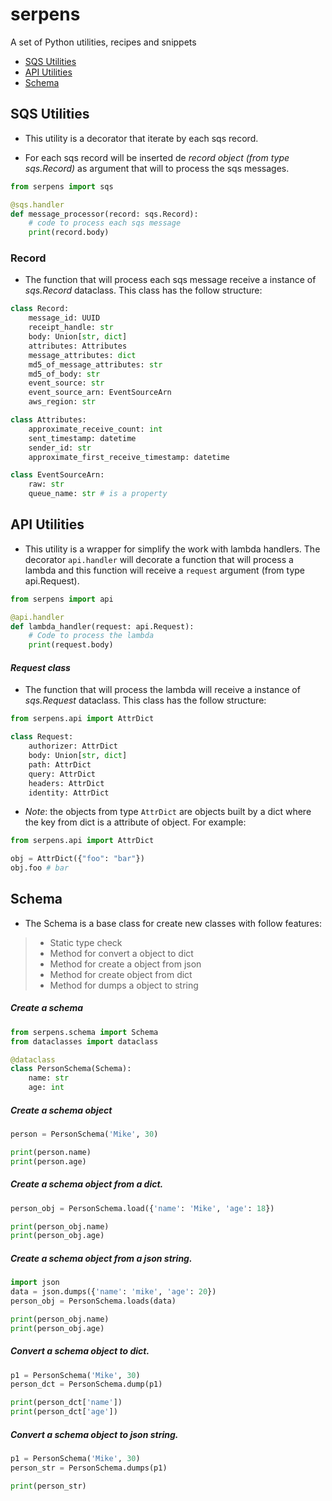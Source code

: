 # serpens

A set of Python utilities, recipes and snippets

- [SQS Utilities](#sqs-utilities)
- [API Utilities](#api-utilities)
- [Schema](#schema)

## SQS Utilities

- This utility is a decorator that iterate by each sqs record.

- For each sqs record will be inserted de *record object (from type sqs.Record)* as  argument that will to process the sqs messages.


```python
from serpens import sqs

@sqs.handler
def message_processor(record: sqs.Record):
    # code to process each sqs message
    print(record.body)
```

### Record

- The function that will process each sqs message receive a instance of *sqs.Record* dataclass. This class has the follow structure:

```python
class Record:
    message_id: UUID
    receipt_handle: str
    body: Union[str, dict]
    attributes: Attributes
    message_attributes: dict
    md5_of_message_attributes: str
    md5_of_body: str
    event_source: str
    event_source_arn: EventSourceArn
    aws_region: str

class Attributes:
    approximate_receive_count: int
    sent_timestamp: datetime
    sender_id: str
    approximate_first_receive_timestamp: datetime

class EventSourceArn:
    raw: str
    queue_name: str # is a property
```

## API Utilities

- This utility is a wrapper for simplify the work with lambda handlers. The decorator ```api.handler``` will decorate a function that will process a lambda and this function will receive a ```request``` argument (from type api.Request).


```python
from serpens import api

@api.handler
def lambda_handler(request: api.Request):
    # Code to process the lambda
    print(request.body)
```

#### *Request class*

- The function that will process the lambda will receive a instance of *sqs.Request* dataclass. This class has the follow structure:

```python
from serpens.api import AttrDict

class Request:
    authorizer: AttrDict
    body: Union[str, dict]
    path: AttrDict
    query: AttrDict
    headers: AttrDict
    identity: AttrDict
```

- *Note*: the objects from type ```AttrDict``` are objects built by a dict where the key from dict is a attribute of object. For example:

```python
from serpens.api import AttrDict

obj = AttrDict({"foo": "bar"})
obj.foo # bar
```

## Schema
- The Schema is a base class for create new classes with follow features:
> - Static type check
> - Method for convert a object to dict
> - Method for create a object from json
> - Method for create object from dict
> - Method for dumps a object to string

##### Create a schema

```python
from serpens.schema import Schema
from dataclasses import dataclass

@dataclass
class PersonSchema(Schema):
    name: str
    age: int
```
##### Create a schema object

```python
person = PersonSchema('Mike', 30)

print(person.name)
print(person.age)
```

##### Create a schema object from a dict.

```python
person_obj = PersonSchema.load({'name': 'Mike', 'age': 18})

print(person_obj.name)
print(person_obj.age)
```

##### Create a schema object from a json string.

```python
import json
data = json.dumps({'name': 'mike', 'age': 20})
person_obj = PersonSchema.loads(data)

print(person_obj.name)
print(person_obj.age)
```

##### Convert a schema object to dict.

```python
p1 = PersonSchema('Mike', 30)
person_dct = PersonSchema.dump(p1)

print(person_dct['name'])
print(person_dct['age'])
```

##### Convert a schema object to json string.

```python
p1 = PersonSchema('Mike', 30)
person_str = PersonSchema.dumps(p1)

print(person_str)
```